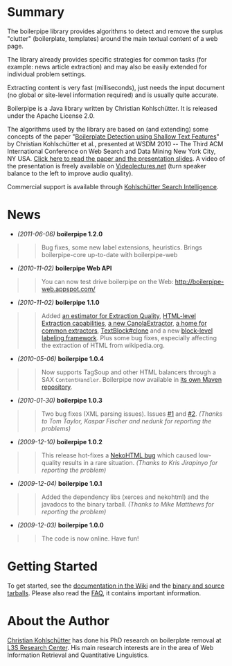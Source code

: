 # Summary #

The boilerpipe library provides algorithms to detect and remove the surplus "clutter" (boilerplate, templates) around the main textual content of a web page.

The library already provides specific strategies for common tasks (for example: news article extraction) and may also be easily extended for individual problem settings.

Extracting content is very fast (milliseconds), just needs the input document (no global or site-level information required) and is usually quite accurate.

Boilerpipe is a Java library written by Christian Kohlschütter. It is released under the Apache License 2.0.

The algorithms used by the library are based on (and extending) some concepts of the paper "[Boilerplate Detection using Shallow Text Features](http://www.l3s.de/~kohlschuetter/boilerplate/)" by Christian Kohlschütter et al., presented at WSDM 2010 -- The Third ACM International Conference on Web Search and Data Mining New York City, NY USA. [Click here to read the paper and the presentation slides](http://www.l3s.de/~kohlschuetter/boilerplate/). A video of the presentation is freely available on [Videolectures.net](http://videolectures.net/wsdm2010_kohlschutter_bdu/) (turn speaker balance to the left to improve audio quality).

Commercial support is available through [Kohlschütter Search Intelligence](http://www.kohlschutter.com/).

# News #

  * _(2011-06-06)_ **boilerpipe 1.2.0**
> > Bug fixes, some new label extensions, heuristics.
> > Brings boilerpipe-core up-to-date with boilerpipe-web

  * _(2010-11-02)_ **boilerpipe Web API**
> > You can now test drive boilerpipe on the Web: http://boilerpipe-web.appspot.com/

  * _(2010-11-02)_ **boilerpipe 1.1.0**
> > Added [an estimator for Extraction Quality](http://code.google.com/p/boilerpipe/source/browse/trunk/boilerpipe-core/src/main/de/l3s/boilerpipe/estimators/SimpleEstimator.java), [HTML-level Extraction capabilities](http://code.google.com/p/boilerpipe/issues/detail?id=4&can=1), [a new CanolaExtractor](http://code.google.com/p/boilerpipe/source/browse/trunk/boilerpipe-core/src/main/de/l3s/boilerpipe/extractors/CanolaExtractor.java), [a home for common extractors](http://code.google.com/p/boilerpipe/source/browse/trunk/boilerpipe-core/src/main/de/l3s/boilerpipe/extractors/CommonExtractors.java), [TextBlock#clone](http://code.google.com/p/boilerpipe/issues/detail?id=2) and a new [block-level labeling framework](http://code.google.com/p/boilerpipe/source/browse/#svn/trunk/boilerpipe-core/src/main/de/l3s/boilerpipe/labels).
> > Plus some bug fixes, especially affecting the extraction of HTML from wikipedia.org.

  * _(2010-05-06)_ **boilerpipe 1.0.4**
> > Now supports TagSoup and other HTML balancers through a SAX `ContentHandler`.
> > Boilerpipe now available in [its own Maven repository](http://boilerpipe.googlecode.com/svn/repo/).

  * _(2010-01-30)_ **boilerpipe 1.0.3**
> > Two bug fixes (XML parsing issues). Issues [#1](http://code.google.com/p/boilerpipe/issues/detail?id=1) and [#2](http://code.google.com/p/boilerpipe/issues/detail?id=2).
> > _(Thanks to Tom Taylor, Kaspar Fischer and nedunk for reporting the problems)_
  * _(2009-12-10)_ **boilerpipe 1.0.2**
> > This release hot-fixes a [NekoHTML bug](http://sourceforge.net/tracker/?func=detail&atid=952178&aid=2909310&group_id=195122) which caused low-quality results in a rare situation. _(Thanks to Kris Jirapinyo for reporting the problem)_
  * _(2009-12-04)_ **boilerpipe 1.0.1**
> > Added the dependency libs (xerces and nekohtml) and the javadocs to the binary tarball. _(Thanks to Mike Matthews for reporting the problem)_
  * _(2009-12-03)_ **boilerpipe 1.0.0**
> > The code is now online. Have fun!

# Getting Started #

To get started, see the [documentation in the Wiki](http://code.google.com/p/boilerpipe/w/list) and the [binary and source tarballs](http://code.google.com/p/boilerpipe/downloads/list). Please also read the [FAQ](http://code.google.com/p/boilerpipe/wiki/FAQ), it contains important information.

# About the Author #

[Christian Kohlschütter](http://www.kohlschutter.com/) has done his PhD research on boilerplate removal at [L3S Research Center](http://www.L3S.de/). His main research interests are in the area of Web Information Retrieval and Quantitative Linguistics.